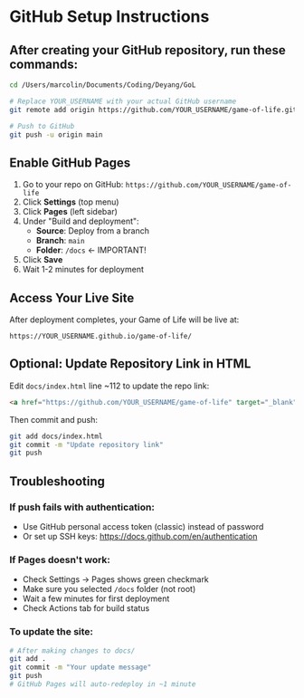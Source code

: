 # GitHub Setup Instructions

## After creating your GitHub repository, run these commands:

```bash
cd /Users/marcolin/Documents/Coding/Deyang/GoL

# Replace YOUR_USERNAME with your actual GitHub username
git remote add origin https://github.com/YOUR_USERNAME/game-of-life.git

# Push to GitHub
git push -u origin main
```

## Enable GitHub Pages

1. Go to your repo on GitHub: `https://github.com/YOUR_USERNAME/game-of-life`
2. Click **Settings** (top menu)
3. Click **Pages** (left sidebar)
4. Under "Build and deployment":
   - **Source**: Deploy from a branch
   - **Branch**: `main`
   - **Folder**: `/docs` ← IMPORTANT!
5. Click **Save**
6. Wait 1-2 minutes for deployment

## Access Your Live Site

After deployment completes, your Game of Life will be live at:
```
https://YOUR_USERNAME.github.io/game-of-life/
```

## Optional: Update Repository Link in HTML

Edit `docs/index.html` line ~112 to update the repo link:
```html
<a href="https://github.com/YOUR_USERNAME/game-of-life" target="_blank">View Repo</a>
```

Then commit and push:
```bash
git add docs/index.html
git commit -m "Update repository link"
git push
```

## Troubleshooting

### If push fails with authentication:
- Use GitHub personal access token (classic) instead of password
- Or set up SSH keys: https://docs.github.com/en/authentication

### If Pages doesn't work:
- Check Settings → Pages shows green checkmark
- Make sure you selected `/docs` folder (not root)
- Wait a few minutes for first deployment
- Check Actions tab for build status

### To update the site:
```bash
# After making changes to docs/
git add .
git commit -m "Your update message"
git push
# GitHub Pages will auto-redeploy in ~1 minute
```

